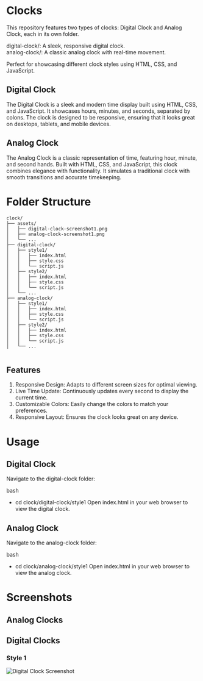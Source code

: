 # Clocks

This repository features two types of clocks: Digital Clock and Analog Clock, each in its own folder.

digital-clock/: A sleek, responsive digital clock.  
analog-clock/: A classic analog clock with real-time movement.

Perfect for showcasing different clock styles using HTML, CSS, and JavaScript.

## Digital Clock

The Digital Clock is a sleek and modern time display built using HTML, CSS, and JavaScript. It showcases hours, minutes, and seconds, separated by colons. The clock is designed to be responsive, ensuring that it looks great on desktops, tablets, and mobile devices.

## Analog Clock

The Analog Clock is a classic representation of time, featuring hour, minute, and second hands. Built with HTML, CSS, and JavaScript, this clock combines elegance with functionality. It simulates a traditional clock with smooth transitions and accurate timekeeping.

# Folder Structure

```plaintext
clock/
├── assets/
│   ├── digital-clock-screenshot1.png
│   ├── analog-clock-screenshot1.png
│   └── ...
├── digital-clock/
│   ├── style1/
│   │   ├── index.html
│   │   ├── style.css
│   │   └── script.js
│   ├── style2/
│   │   ├── index.html
│   │   ├── style.css
│   │   └── script.js
│   └── ...
├── analog-clock/
│   ├── style1/
│   │   ├── index.html
│   │   ├── style.css
│   │   └── script.js
│   ├── style2/
│   │   ├── index.html
│   │   ├── style.css
│   │   └── script.js
│   └── ...


```

## Features

1. Responsive Design: Adapts to different screen sizes for optimal viewing.
2. Live Time Update: Continuously updates every second to display the current time.
3. Customizable Colors: Easily change the colors to match your preferences.
4. Responsive Layout: Ensures the clock looks great on any device.

# Usage

## Digital Clock

Navigate to the digital-clock folder:

bash

- cd clock/digital-clock/style1
  Open index.html in your web browser to view the digital clock.

## Analog Clock

Navigate to the analog-clock folder:

bash

- cd clock/analog-clock/style1
  Open index.html in your web browser to view the analog clock.

# Screenshots

## Analog Clocks

## Digital Clocks

### Style 1

![Digital Clock Screenshot](//assets/DigitalClock-style1.jpeg)
